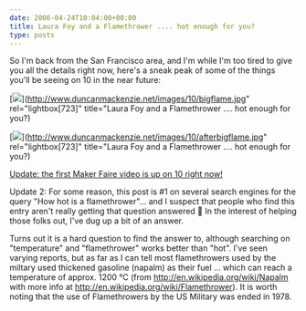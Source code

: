 ```yaml
---
date: 2006-04-24T10:04:00+00:00
title: Laura Foy and a Flamethrower .... hot enough for you?
type: posts
---
```

So I'm back from the San Francisco area, and I'm while I'm too tired to give you all the details right now, here's a sneak peak of some of the things you'll be seeing on 10 in the near future:

[<img src="http://www.duncanmackenzie.net/images/10/bigflame_sml.jpg" border="0" />](http://www.duncanmackenzie.net/images/10/bigflame.jpg" rel="lightbox[723]" title="Laura Foy and a Flamethrower .... hot enough for you?)

[<img src="http://www.duncanmackenzie.net/images/10/afterbigflame_sml.jpg" border="0" />](http://www.duncanmackenzie.net/images/10/afterbigflame.jpg" rel="lightbox[723]" title="Laura Foy and a Flamethrower .... hot enough for you?)

[Update: the first Maker Faire video is up on 10 right now!](http://on10.net/TheShow/2698/)

Update 2: For some reason, this post is #1 on several search engines for the query "How hot is a flamethrower"... and I suspect that people who find this entry aren't really getting that question answered 🙂 In the interest of helping those folks out, I've dug up a bit of an answer.

Turns out it is a hard question to find the answer to, although searching on "temperature" and "flamethrower" works better than "hot". I've seen varying reports, but as far as I can tell most flamethrowers used by the miltary used thickened gasoline (napalm) as their fuel ... which can reach a temperature of approx. 1200 °C (from <http://en.wikipedia.org/wiki/Napalm> with more info at <http://en.wikipedia.org/wiki/Flamethrower>). It is worth noting that the use of Flamethrowers by the US Military was ended in 1978.

